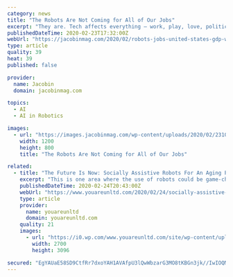 ```yaml
---
category: news
title: "The Robots Are Not Coming for All of Our Jobs"
excerpt: "They are. Tech affects everything — work, play, love, politics, art, all of it. But the maximalist version, where robots, equipped with artificial intelligence, are going to replace human workers, is way overdone. No doubt they will replace some. But not all. Back in 1987, ancient history in tech time, the economist Robert Solow observed ..."
publishedDateTime: 2020-02-23T17:32:00Z
webUrl: "https://jacobinmag.com/2020/02/robots-jobs-united-states-gdp-wages-productivity-growth-economy/"
type: article
quality: 39
heat: 39
published: false

provider:
  name: Jacobin
  domain: jacobinmag.com

topics:
  - AI
  - AI in Robotics

images:
  - url: "https://images.jacobinmag.com/wp-content/uploads/2020/02/23103432/GettyImages-1204206719.jpg"
    width: 1200
    height: 800
    title: "The Robots Are Not Coming for All of Our Jobs"

related:
  - title: "The Future Is Now: Socially Assistive Robots For An Aging Population Are Here, Courtesy of Dr. Goldie Nejat"
    excerpt: "This is one area where the use of robots could be game-changing. Add to this the breakneck speed of technology, as well as the emergence of artificial intelligence, and it is a perfect storm for machines that can communicate with, respond to and support people as they age. “The acceleration in technology is fantastic for us because sensors ..."
    publishedDateTime: 2020-02-24T20:43:00Z
    webUrl: "https://www.youareunltd.com/2020/02/24/socially-assistive-robots-for-an-aging-population/"
    type: article
    provider:
      name: youareunltd
      domain: youareunltd.com
    quality: 21
    images:
      - url: "https://i0.wp.com/www.youareunltd.com/site/wp-content/uploads/2018/08/goldie-casper.jpg?fit=2700%2C3096&ssl=1"
        width: 2700
        height: 3096

secured: "EgYAUaE58SD9CtfRr7dxoYAH1AVAfpU3lQwWbzarG3MO8tKBGn3jk//IwIOQMau/YLPPwrUUSZzzEmRls3FCGdJaQVq9CbhVelEIncHet53+/kZqEYHvSVhWbj2vfvIMvA9xtf59rrVqeXsJoZIGrjGdl36/jh7K24Rwv3g4dCn55SmI9yk1gkR+tUwl3An3gKLOC9nF0Bxs6GA8qM3/OVBz+PB31PKYuMlQLyb00mPRGF+p2MJXWNLUSKdwq374DJmtVPgWzV+ZUbO1wC8002MhlSa7L5oWYYYkAIPwMNK0lIbkUoCLcnjCzsS8af468scFMwiFMeWm19mBKzWWQ2gxrLez3CuU6ph7P/pSgjRc06S8hmYaJk+sF+XkKnZqxs9n3qG8VQ5Sbwi8jQf/pInugNsbz8icQQWslRhgMmOYtJiDQOmHCcryqPcXJXyr8kiul4Dc9XU2gmntHMPdxF10dfjT4r0aBscCGSUHnE4=;l9VMMY64UiQti9P1FLz/KQ=="
---
```


